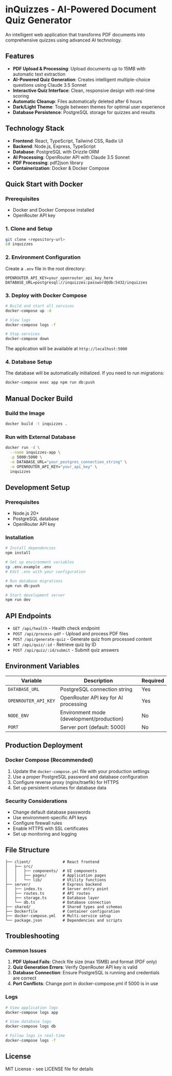 # inQuizzes - AI-Powered Document Quiz Generator

An intelligent web application that transforms PDF documents into comprehensive quizzes using advanced AI technology.

## Features

- **PDF Upload & Processing**: Upload documents up to 15MB with automatic text extraction
- **AI-Powered Quiz Generation**: Creates intelligent multiple-choice questions using Claude 3.5 Sonnet
- **Interactive Quiz Interface**: Clean, responsive design with real-time scoring
- **Automatic Cleanup**: Files automatically deleted after 6 hours
- **Dark/Light Theme**: Toggle between themes for optimal user experience
- **Database Persistence**: PostgreSQL storage for quizzes and results

## Technology Stack

- **Frontend**: React, TypeScript, Tailwind CSS, Radix UI
- **Backend**: Node.js, Express, TypeScript
- **Database**: PostgreSQL with Drizzle ORM
- **AI Processing**: OpenRouter API with Claude 3.5 Sonnet
- **PDF Processing**: pdf2json library
- **Containerization**: Docker & Docker Compose

## Quick Start with Docker

### Prerequisites

- Docker and Docker Compose installed
- OpenRouter API key

### 1. Clone and Setup

```bash
git clone <repository-url>
cd inquizzes
```

### 2. Environment Configuration

Create a `.env` file in the root directory:

```env
OPENROUTER_API_KEY=your_openrouter_api_key_here
DATABASE_URL=postgresql://inquizzes:password@db:5432/inquizzes
```

### 3. Deploy with Docker Compose

```bash
# Build and start all services
docker-compose up -d

# View logs
docker-compose logs -f

# Stop services
docker-compose down
```

The application will be available at `http://localhost:5000`

### 4. Database Setup

The database will be automatically initialized. If you need to run migrations:

```bash
docker-compose exec app npm run db:push
```

## Manual Docker Build

### Build the Image

```bash
docker build -t inquizzes .
```

### Run with External Database

```bash
docker run -d \
  --name inquizzes-app \
  -p 5000:5000 \
  -e DATABASE_URL="your_postgres_connection_string" \
  -e OPENROUTER_API_KEY="your_api_key" \
  inquizzes
```

## Development Setup

### Prerequisites

- Node.js 20+
- PostgreSQL database
- OpenRouter API key

### Installation

```bash
# Install dependencies
npm install

# Set up environment variables
cp .env.example .env
# Edit .env with your configuration

# Run database migrations
npm run db:push

# Start development server
npm run dev
```

## API Endpoints

- `GET /api/health` - Health check endpoint
- `POST /api/process-pdf` - Upload and process PDF files
- `POST /api/generate-quiz` - Generate quiz from processed content
- `GET /api/quiz/:id` - Retrieve quiz by ID
- `POST /api/quiz/:id/submit` - Submit quiz answers

## Environment Variables

| Variable | Description | Required |
|----------|-------------|----------|
| `DATABASE_URL` | PostgreSQL connection string | Yes |
| `OPENROUTER_API_KEY` | OpenRouter API key for AI processing | Yes |
| `NODE_ENV` | Environment mode (development/production) | No |
| `PORT` | Server port (default: 5000) | No |

## Production Deployment

### Docker Compose (Recommended)

1. Update the `docker-compose.yml` file with your production settings
2. Use a proper PostgreSQL password and database configuration
3. Configure reverse proxy (nginx/traefik) for HTTPS
4. Set up persistent volumes for database data

### Security Considerations

- Change default database passwords
- Use environment-specific API keys
- Configure firewall rules
- Enable HTTPS with SSL certificates
- Set up monitoring and logging

## File Structure

```
├── client/              # React frontend
│   ├── src/
│   │   ├── components/  # UI components
│   │   ├── pages/       # Application pages
│   │   └── lib/         # Utility functions
├── server/              # Express backend
│   ├── index.ts         # Server entry point
│   ├── routes.ts        # API routes
│   ├── storage.ts       # Database layer
│   └── db.ts            # Database connection
├── shared/              # Shared types and schemas
├── Dockerfile           # Container configuration
├── docker-compose.yml   # Multi-service setup
└── package.json         # Dependencies and scripts
```

## Troubleshooting

### Common Issues

1. **PDF Upload Fails**: Check file size (max 15MB) and format (PDF only)
2. **Quiz Generation Errors**: Verify OpenRouter API key is valid
3. **Database Connection**: Ensure PostgreSQL is running and credentials are correct
4. **Port Conflicts**: Change port in docker-compose.yml if 5000 is in use

### Logs

```bash
# View application logs
docker-compose logs app

# View database logs
docker-compose logs db

# Follow logs in real-time
docker-compose logs -f
```

## License

MIT License - see LICENSE file for details